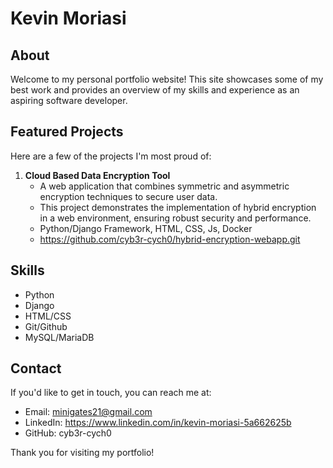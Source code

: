 # Kevin Moriasi

## About
Welcome to my personal portfolio website! This site showcases some of my best work and provides an overview of my skills and experience as an aspiring software developer.

## Featured Projects
Here are a few of the projects I'm most proud of:

1. **Cloud Based Data Encryption Tool**
   - A web application that combines symmetric and asymmetric encryption techniques to secure user data. 
   - This project demonstrates the implementation of hybrid encryption in a web environment, ensuring robust security and performance.
   - Python/Django Framework, HTML, CSS, Js, Docker
   - https://github.com/cyb3r-cych0/hybrid-encryption-webapp.git

## Skills
- Python
- Django
- HTML/CSS
- Git/Github
- MySQL/MariaDB

## Contact
If you'd like to get in touch, you can reach me at:
- Email: minigates21@gmail.com
- LinkedIn: https://www.linkedin.com/in/kevin-moriasi-5a662625b
- GitHub: cyb3r-cych0

Thank you for visiting my portfolio!
